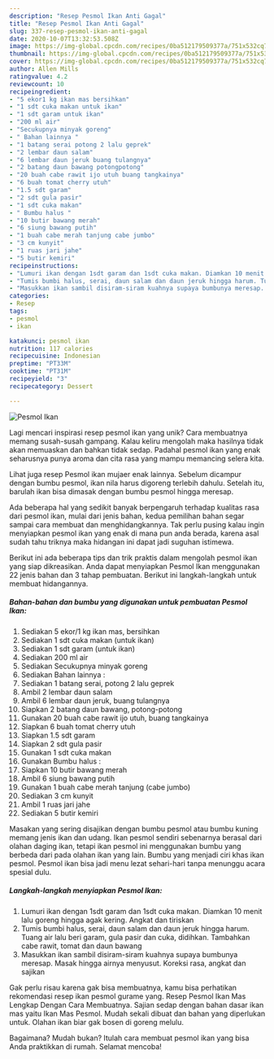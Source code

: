 ```yaml
---
description: "Resep Pesmol Ikan Anti Gagal"
title: "Resep Pesmol Ikan Anti Gagal"
slug: 337-resep-pesmol-ikan-anti-gagal
date: 2020-10-07T13:32:53.508Z
image: https://img-global.cpcdn.com/recipes/0ba512179509377a/751x532cq70/pesmol-ikan-foto-resep-utama.jpg
thumbnail: https://img-global.cpcdn.com/recipes/0ba512179509377a/751x532cq70/pesmol-ikan-foto-resep-utama.jpg
cover: https://img-global.cpcdn.com/recipes/0ba512179509377a/751x532cq70/pesmol-ikan-foto-resep-utama.jpg
author: Allen Mills
ratingvalue: 4.2
reviewcount: 10
recipeingredient:
- "5 ekor1 kg ikan mas bersihkan"
- "1 sdt cuka makan untuk ikan"
- "1 sdt garam untuk ikan"
- "200 ml air"
- "Secukupnya minyak goreng"
- " Bahan lainnya "
- "1 batang serai potong 2 lalu geprek"
- "2 lembar daun salam"
- "6 lembar daun jeruk buang tulangnya"
- "2 batang daun bawang potongpotong"
- "20 buah cabe rawit ijo utuh buang tangkainya"
- "6 buah tomat cherry utuh"
- "1.5 sdt garam"
- "2 sdt gula pasir"
- "1 sdt cuka makan"
- " Bumbu halus "
- "10 butir bawang merah"
- "6 siung bawang putih"
- "1 buah cabe merah tanjung cabe jumbo"
- "3 cm kunyit"
- "1 ruas jari jahe"
- "5 butir kemiri"
recipeinstructions:
- "Lumuri ikan dengan 1sdt garam dan 1sdt cuka makan. Diamkan 10 menit lalu goreng hingga agak kering. Angkat dan tiriskan"
- "Tumis bumbi halus, serai, daun salam dan daun jeruk hingga harum. Tuang air lalu beri garam, gula pasir dan cuka, didihkan. Tambahkan cabe rawit, tomat dan daun bawang"
- "Masukkan ikan sambil disiram-siram kuahnya supaya bumbunya meresap. Masak hingga airnya menyusut. Koreksi rasa, angkat dan sajikan"
categories:
- Resep
tags:
- pesmol
- ikan

katakunci: pesmol ikan 
nutrition: 117 calories
recipecuisine: Indonesian
preptime: "PT33M"
cooktime: "PT31M"
recipeyield: "3"
recipecategory: Dessert

---
```



![Pesmol Ikan](https://img-global.cpcdn.com/recipes/0ba512179509377a/751x532cq70/pesmol-ikan-foto-resep-utama.jpg)

Lagi mencari inspirasi resep pesmol ikan yang unik? Cara membuatnya memang susah-susah gampang. Kalau keliru mengolah maka hasilnya tidak akan memuaskan dan bahkan tidak sedap. Padahal pesmol ikan yang enak seharusnya punya aroma dan cita rasa yang mampu memancing selera kita.

Lihat juga resep Pesmol ikan mujaer enak lainnya. Sebelum dicampur dengan bumbu pesmol, ikan nila harus digoreng terlebih dahulu. Setelah itu, barulah ikan bisa dimasak dengan bumbu pesmol hingga meresap.

Ada beberapa hal yang sedikit banyak berpengaruh terhadap kualitas rasa dari pesmol ikan, mulai dari jenis bahan, kedua pemilihan bahan segar sampai cara membuat dan menghidangkannya. Tak perlu pusing kalau ingin menyiapkan pesmol ikan yang enak di mana pun anda berada, karena asal sudah tahu triknya maka hidangan ini dapat jadi suguhan istimewa.


Berikut ini ada beberapa tips dan trik praktis dalam mengolah pesmol ikan yang siap dikreasikan. Anda dapat menyiapkan Pesmol Ikan menggunakan 22 jenis bahan dan 3 tahap pembuatan. Berikut ini langkah-langkah untuk membuat hidangannya.

<!--inarticleads1-->

##### Bahan-bahan dan bumbu yang digunakan untuk pembuatan Pesmol Ikan:

1. Sediakan 5 ekor/1 kg ikan mas, bersihkan
1. Sediakan 1 sdt cuka makan (untuk ikan)
1. Sediakan 1 sdt garam (untuk ikan)
1. Sediakan 200 ml air
1. Sediakan Secukupnya minyak goreng
1. Sediakan  Bahan lainnya :
1. Sediakan 1 batang serai, potong 2 lalu geprek
1. Ambil 2 lembar daun salam
1. Ambil 6 lembar daun jeruk, buang tulangnya
1. Siapkan 2 batang daun bawang, potong-potong
1. Gunakan 20 buah cabe rawit ijo utuh, buang tangkainya
1. Siapkan 6 buah tomat cherry utuh
1. Siapkan 1.5 sdt garam
1. Siapkan 2 sdt gula pasir
1. Gunakan 1 sdt cuka makan
1. Gunakan  Bumbu halus :
1. Siapkan 10 butir bawang merah
1. Ambil 6 siung bawang putih
1. Gunakan 1 buah cabe merah tanjung (cabe jumbo)
1. Sediakan 3 cm kunyit
1. Ambil 1 ruas jari jahe
1. Sediakan 5 butir kemiri


Masakan yang sering disajikan dengan bumbu pesmol atau bumbu kuning memang jenis ikan dan udang. Ikan pesmol sendiri sebenarnya berasal dari olahan daging ikan, tetapi ikan pesmol ini menggunakan bumbu yang berbeda dari pada olahan ikan yang lain. Bumbu yang menjadi ciri khas ikan pesmol. Pesmol ikan bisa jadi menu lezat sehari-hari tanpa menunggu acara spesial dulu. 

<!--inarticleads2-->

##### Langkah-langkah menyiapkan Pesmol Ikan:

1. Lumuri ikan dengan 1sdt garam dan 1sdt cuka makan. Diamkan 10 menit lalu goreng hingga agak kering. Angkat dan tiriskan
1. Tumis bumbi halus, serai, daun salam dan daun jeruk hingga harum. Tuang air lalu beri garam, gula pasir dan cuka, didihkan. Tambahkan cabe rawit, tomat dan daun bawang
1. Masukkan ikan sambil disiram-siram kuahnya supaya bumbunya meresap. Masak hingga airnya menyusut. Koreksi rasa, angkat dan sajikan


Gak perlu risau karena gak bisa membuatnya, kamu bisa perhatikan rekomendasi resep ikan pesmol gurame yang. Resep Pesmol Ikan Mas Lengkap Dengan Cara Membuatnya. Sajian sedap dengan bahan dasar ikan mas yaitu Ikan Mas Pesmol. Mudah sekali dibuat dan bahan yang diperlukan untuk. Olahan ikan biar gak bosen di goreng melulu. 

Bagaimana? Mudah bukan? Itulah cara membuat pesmol ikan yang bisa Anda praktikkan di rumah. Selamat mencoba!
